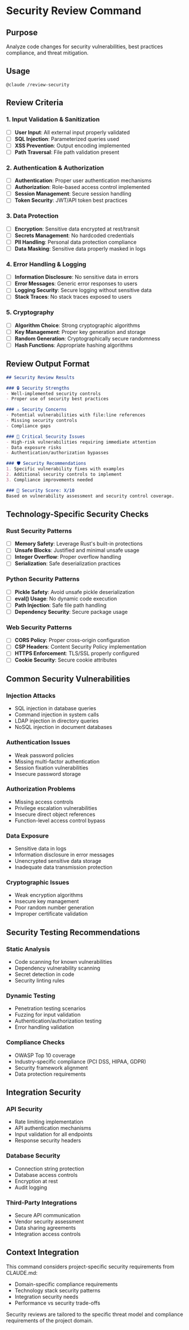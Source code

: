 # Security Review Command

## Purpose
Analyze code changes for security vulnerabilities, best practices compliance, and threat mitigation.

## Usage
`@claude /review-security`

## Review Criteria

### 1. Input Validation & Sanitization
- [ ] **User Input**: All external input properly validated
- [ ] **SQL Injection**: Parameterized queries used
- [ ] **XSS Prevention**: Output encoding implemented
- [ ] **Path Traversal**: File path validation present

### 2. Authentication & Authorization
- [ ] **Authentication**: Proper user authentication mechanisms
- [ ] **Authorization**: Role-based access control implemented
- [ ] **Session Management**: Secure session handling
- [ ] **Token Security**: JWT/API token best practices

### 3. Data Protection
- [ ] **Encryption**: Sensitive data encrypted at rest/transit
- [ ] **Secrets Management**: No hardcoded credentials
- [ ] **PII Handling**: Personal data protection compliance
- [ ] **Data Masking**: Sensitive data properly masked in logs

### 4. Error Handling & Logging
- [ ] **Information Disclosure**: No sensitive data in errors
- [ ] **Error Messages**: Generic error responses to users
- [ ] **Logging Security**: Secure logging without sensitive data
- [ ] **Stack Traces**: No stack traces exposed to users

### 5. Cryptography
- [ ] **Algorithm Choice**: Strong cryptographic algorithms
- [ ] **Key Management**: Proper key generation and storage
- [ ] **Random Generation**: Cryptographically secure randomness
- [ ] **Hash Functions**: Appropriate hashing algorithms

## Review Output Format

```markdown
## Security Review Results

### 🔒 Security Strengths
- Well-implemented security controls
- Proper use of security best practices

### ⚠️ Security Concerns
- Potential vulnerabilities with file:line references
- Missing security controls
- Compliance gaps

### 🚨 Critical Security Issues
- High-risk vulnerabilities requiring immediate attention
- Data exposure risks
- Authentication/authorization bypasses

### 🛡️ Security Recommendations
1. Specific vulnerability fixes with examples
2. Additional security controls to implement
3. Compliance improvements needed

### 🔐 Security Score: X/10
Based on vulnerability assessment and security control coverage.
```

## Technology-Specific Security Checks

### Rust Security Patterns
- [ ] **Memory Safety**: Leverage Rust's built-in protections
- [ ] **Unsafe Blocks**: Justified and minimal unsafe usage
- [ ] **Integer Overflow**: Proper overflow handling
- [ ] **Serialization**: Safe deserialization practices

### Python Security Patterns
- [ ] **Pickle Safety**: Avoid unsafe pickle deserialization
- [ ] **eval() Usage**: No dynamic code execution
- [ ] **Path Injection**: Safe file path handling
- [ ] **Dependency Security**: Secure package usage

### Web Security Patterns
- [ ] **CORS Policy**: Proper cross-origin configuration
- [ ] **CSP Headers**: Content Security Policy implementation
- [ ] **HTTPS Enforcement**: TLS/SSL properly configured
- [ ] **Cookie Security**: Secure cookie attributes

## Common Security Vulnerabilities

### Injection Attacks
- SQL injection in database queries
- Command injection in system calls
- LDAP injection in directory queries
- NoSQL injection in document databases

### Authentication Issues
- Weak password policies
- Missing multi-factor authentication
- Session fixation vulnerabilities
- Insecure password storage

### Authorization Problems
- Missing access controls
- Privilege escalation vulnerabilities
- Insecure direct object references
- Function-level access control bypass

### Data Exposure
- Sensitive data in logs
- Information disclosure in error messages
- Unencrypted sensitive data storage
- Inadequate data transmission protection

### Cryptographic Issues
- Weak encryption algorithms
- Insecure key management
- Poor random number generation
- Improper certificate validation

## Security Testing Recommendations

### Static Analysis
- Code scanning for known vulnerabilities
- Dependency vulnerability scanning
- Secret detection in code
- Security linting rules

### Dynamic Testing
- Penetration testing scenarios
- Fuzzing for input validation
- Authentication/authorization testing
- Error handling validation

### Compliance Checks
- OWASP Top 10 coverage
- Industry-specific compliance (PCI DSS, HIPAA, GDPR)
- Security framework alignment
- Data protection requirements

## Integration Security

### API Security
- Rate limiting implementation
- API authentication mechanisms
- Input validation for all endpoints
- Response security headers

### Database Security
- Connection string protection
- Database access controls
- Encryption at rest
- Audit logging

### Third-Party Integrations
- Secure API communication
- Vendor security assessment
- Data sharing agreements
- Integration access controls

## Context Integration
This command considers project-specific security requirements from CLAUDE.md:
- Domain-specific compliance requirements
- Technology stack security patterns
- Integration security needs
- Performance vs security trade-offs

Security reviews are tailored to the specific threat model and compliance requirements of the project domain.